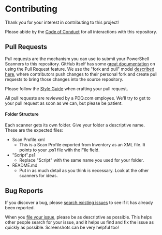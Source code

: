 # Contributing
Thank you for your interest in contributing to this project! 

Please abide by the [Code of Conduct](Code%20of%20Conduct.md) for all interactions with this repository.

## Pull Requests
Pull requests are the mechanism you can use to submit your PowerShell Scanners to this repository. GitHub itself has some [great documentation](https://help.github.com/articles/about-pull-requests/) on using the Pull Request feature. We use the "fork and pull" model [described here](https://help.github.com/articles/about-collaborative-development-models/), where contributors push changes to their personal fork and create pull requests to bring those changes into the source repository.

Please follow the [Style Guide](Style%20Guide.md) when crafting your pull request.

All pull requests are reviewed by a PDQ.com employee. We'll try to get to your pull request as soon as we can, but please be patient.

#### Folder Structure
Each scanner gets its own folder. Give your folder a descriptive name. These are the expected files:

* Scan Profile.xml
  * This is a Scan Profile exported from Inventory as an XML file. It points to your .ps1 file with the File field.
* "Script".ps1
  * Replace "Script" with the same name you used for your folder.
* README.md
  * Put in as much detail as you think is necessary. Look at the other scanners for ideas.

## Bug Reports
If you discover a bug, please [search existing issues](https://github.com/pdq/PowerShell-Scanners/search?type=Issues) to see if it has already been reported.

When you [file your issue](https://github.com/pdq/PowerShell-Scanners/issues/new), please be as descriptive as possible. This helps other people search for your issue, and it helps us find and fix the issue as quickly as possible. Screenshots can be very helpful too!